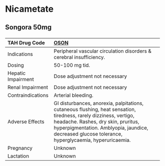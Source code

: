 # Nicametate

## Songora 50mg

##### 

| TAH Drug Code      | [OSON](https://www.tahsda.org.tw/drugs/hissearch.php?drug_code=OSON)                                                                                                                                                                                          |
|:-------------------|:--------------------------------------------------------------------------------------------------------------------------------------------------------------------------------------------------------------------------------------------------------------|
| Indications        | Peripheral vascular circulation disorders & cerebral insufficiency.                                                                                                                                                                                           |
| Dosing             | 50-100 mg tid.                                                                                                                                                                                                                                                |
| Hepatic Impairment | Dose adjustment not necessary                                                                                                                                                                                                                                 |
| Renal Impairment   | Dose adjustment not necessary                                                                                                                                                                                                                                 |
| Contraindications  | Arterial bleeding.                                                                                                                                                                                                                                            |
| Adverse Effects    | GI disturbances, anorexia, palpitations, cutaneous flushing, heat sensation, tiredness, rarely dizziness, vertigo, headache. Rashes, dry skin, pruritus, hyperpigmentation. Amblyopia, jaundice, decreased glucose tolerance, hyperglycaemia, hyperuricaemia. |
| Pregnancy          | Unknown                                                                                                                                                                                                                                                       |
| Lactation          | Unknown                                                                                                                                                                                                                                                       |

